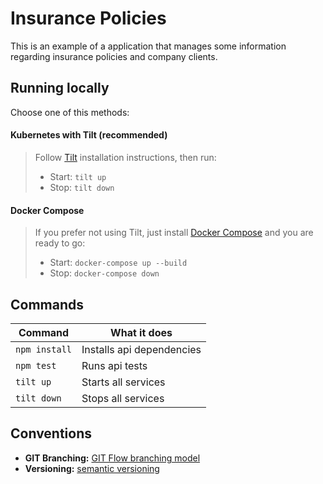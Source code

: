 # Insurance Policies

This is an example of a application that manages some information regarding insurance policies and company clients.

## Running locally

Choose one of this methods:

#### Kubernetes with Tilt (recommended)

> Follow [Tilt](https://docs.tilt.dev/install.html) installation instructions, then run:
>
> - Start: `tilt up`
> - Stop: `tilt down`

#### Docker Compose

> If you prefer not using Tilt, just install [Docker Compose](https://docs.docker.com/compose/install/) and you are ready to go:
>
> - Start: `docker-compose up --build`
> - Stop: `docker-compose down`

## Commands

| Command       | What it does              |
| ------------- | ------------------------- |
| `npm install` | Installs api dependencies |
| `npm test`    | Runs api tests            |
| `tilt up`     | Starts all services       |
| `tilt down`   | Stops all services        |

## Conventions

- **GIT Branching:** [GIT Flow branching model](http://nvie.com/posts/a-successful-git-branching-model/)
- **Versioning:** [semantic versioning](http://semver.org/)
